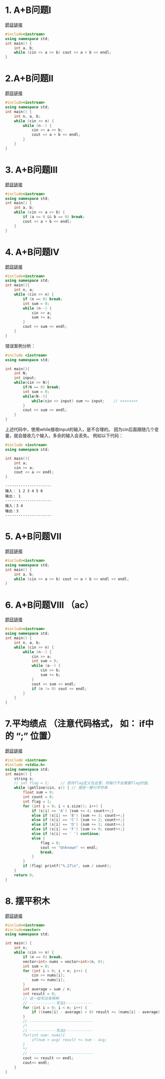 # 1. A+B问题I 
[题目链接](https://kamacoder.com/problempage.php?pid=1000)

```CPP 
#include<iostream>
using namespace std;
int main() {
    int a, b;
    while (cin >> a >> b) cout << a + b << endl;
}
```

# 2.A+B问题II 
[题目链接](https://kamacoder.com/problempage.php?id=1001)

```CPP 
#include<iostream>
using namespace std;
int main() {
    int n, a, b;
    while (cin >> n) {
        while (n--) {
            cin >> a >> b;
            cout << a + b << endl;
        }
    }
}
```

# 3. A+B问题III 
[题目链接](https://kamacoder.com/problempage.php?pid=1002)

```CPP  
#include<iostream>
using namespace std;
int main() {
    int a, b;
    while (cin >> a >> b) {
        if (a == 0 && b == 0) break;
        cout << a + b << endl;
    }
}
```

# 4. A+B问题IV 
[题目链接](https://kamacoder.com/problempage.php?pid=1003) 

```CPP
#include<iostream>
using namespace std;
int main(){
    int n, a;
    while (cin >> n) {
        if (n == 0) break;
        int sum = 0;
        while (n--) {
            cin >> a;
            sum += a;
        }
        cout << sum << endl;
    }
}
```

错误案例分析：
```cpp
#include <iostream>
using namespace std;

int main(){
    int N;
    int input;
    while(cin >> N){
        if(N == 0) break;
        int sum = 0;
        while(N--){
            while(cin >> input) sum += input;    // ××××××××
        }
        cout << sum << endl;
    }
}
```
上述代码中，使用while接收input的输入，是不合理的。
因为cin后面跟随几个变量，就会接收几个输入，多余的输入会丢失。
例如以下代码：
```cpp
#include <iostream>
using namespace std;

int main(){
    int a;
    cin >> a;
    cout << a << endl;
}
```
```
---------------------
输入： 1 2 3 4 5 6
输出： 1
---------------------
输入：3 4
输出：3
---------------------
```

# 5. A+B问题VII 
[题目链接](https://kamacoder.com/problempage.php?pid=1004) 

```CPP
#include<iostream>
using namespace std;
int main() {
    int a, b;
    while (cin >> a >> b) cout << a + b << endl << endl;
}
```

# 6. A+B问题VIII （ac）
[题目链接](https://kamacoder.com/problempage.php?pid=1005)

```CPP 
#include<iostream>
using namespace std;
int main() {
    int n, a, b;
    while (cin >> n) {
        while (n--) {
            cin >> a;
            int sum = 0;
            while (a--) {
                cin >> b;
                sum += b;
            }
            cout << sum << endl;
            if (n != 0) cout << endl;
        }
    }
}
```

# 7.平均绩点 （注意代码格式， 如： if中的 “;” 位置）
[题目链接](https://kamacoder.com/problempage.php?pid=1006)

```CPP
#include <iostream>
#include <stdio.h>
using namespace std;
int main() {
    string s;
    // int flag = 1;     // 若将flag定义在这里，则每行不会重置flag的值。
    while (getline(cin, s)) { // 接受一整行字符串
        float sum = 0;
        int count = 0;
        int flag = 1;
        for (int i = 0; i < s.size(); i++) {
            if (s[i] == 'A') {sum += 4; count++;}
            else if (s[i] == 'B') {sum += 3; count++;}
            else if (s[i] == 'C') {sum += 2; count++;}
            else if (s[i] == 'D') {sum += 1; count++;}
            else if (s[i] == 'F') {sum += 0; count++;}
            else if (s[i] == ' ') continue;
            else {
                flag = 0;
                cout << "Unknown" << endl;
                break;
            }
        }
        if (flag) printf("%.2f\n", sum / count);
    }
    return 0;
}
```

# 8. 摆平积木 
[题目链接](https://kamacoder.com/problempage.php?pid=1007) 

```CPP 
#include<iostream>
#include<vector>
using namespace std;

int main() {
    int n;
    while (cin >> n) {
        if (n == 0) break;
        vector<int> nums = vector<int>(n, 0);
        int sum = 0;
        for (int i = 0; i < n; i++) {
            cin >> nums[i];
            sum += nums[i];
        }
        int average = sum / n;
        int result = 0;
        // 这一段写法有两种
        // ------------写法1------------
        for (int i = 0; i < n; i++) {
            if ((nums[i] - average) > 0) result += (nums[i] - average);
        }
        // -----------------------------
        /*
        // ------------写法2------------
        for(int num: nums){
            if(num > avg) result += num - avg;
        }
        */
        // -----------------------------
        cout << result << endl;
        cout<< endl;
    }
}
```
























